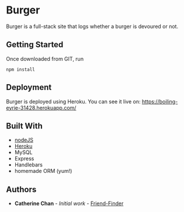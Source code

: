 # Burger

Burger is a full-stack site that logs whether a burger is devoured or not. 

## Getting Started

Once downloaded from GIT, run 

```
npm install
```

## Deployment

Burger is deployed using Heroku.  You can see it live on: https://boiling-eyrie-31428.herokuapp.com/

## Built With

* [nodeJS](https://nodejs.org/en/)
* [Heroku](https://heroku.com)
* MySQL
* Express
* Handlebars 
* homemade ORM (yum!)

## Authors

* **Catherine Chan** - *Initial work* - [Friend-Finder](https://github.com/monkychia/burger)